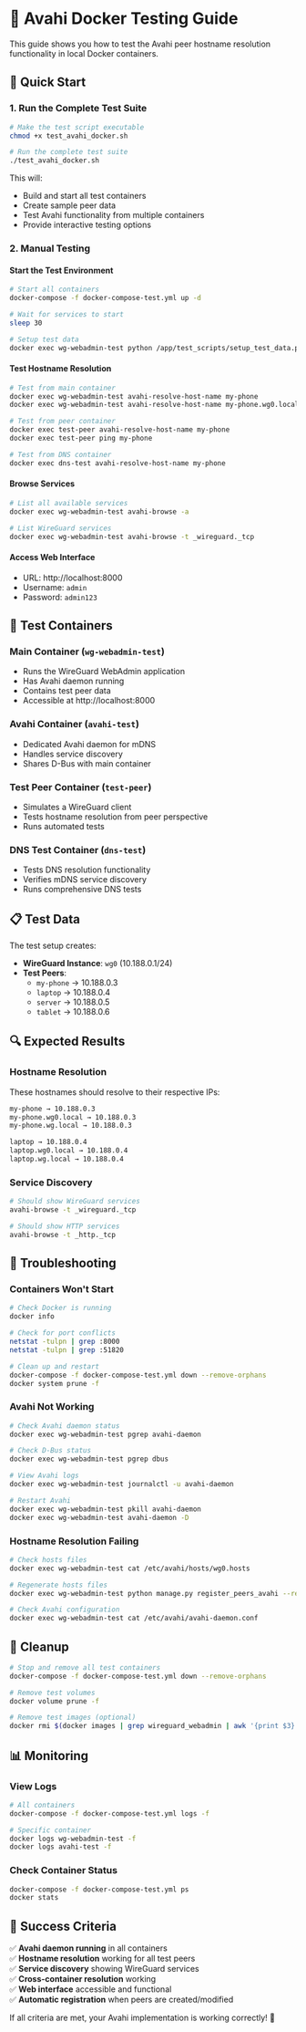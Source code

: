 # 🐳 Avahi Docker Testing Guide

This guide shows you how to test the Avahi peer hostname resolution functionality in local Docker containers.

## 🚀 Quick Start

### 1. Run the Complete Test Suite
```bash
# Make the test script executable
chmod +x test_avahi_docker.sh

# Run the complete test suite
./test_avahi_docker.sh
```

This will:
- Build and start all test containers
- Create sample peer data
- Test Avahi functionality from multiple containers
- Provide interactive testing options

### 2. Manual Testing

#### Start the Test Environment
```bash
# Start all containers
docker-compose -f docker-compose-test.yml up -d

# Wait for services to start
sleep 30

# Setup test data
docker exec wg-webadmin-test python /app/test_scripts/setup_test_data.py
```

#### Test Hostname Resolution
```bash
# Test from main container
docker exec wg-webadmin-test avahi-resolve-host-name my-phone
docker exec wg-webadmin-test avahi-resolve-host-name my-phone.wg0.local

# Test from peer container
docker exec test-peer avahi-resolve-host-name my-phone
docker exec test-peer ping my-phone

# Test from DNS container
docker exec dns-test avahi-resolve-host-name my-phone
```

#### Browse Services
```bash
# List all available services
docker exec wg-webadmin-test avahi-browse -a

# List WireGuard services
docker exec wg-webadmin-test avahi-browse -t _wireguard._tcp
```

#### Access Web Interface
- URL: http://localhost:8000
- Username: `admin`
- Password: `admin123`

## 🧪 Test Containers

### Main Container (`wg-webadmin-test`)
- Runs the WireGuard WebAdmin application
- Has Avahi daemon running
- Contains test peer data
- Accessible at http://localhost:8000

### Avahi Container (`avahi-test`)
- Dedicated Avahi daemon for mDNS
- Handles service discovery
- Shares D-Bus with main container

### Test Peer Container (`test-peer`)
- Simulates a WireGuard client
- Tests hostname resolution from peer perspective
- Runs automated tests

### DNS Test Container (`dns-test`)
- Tests DNS resolution functionality
- Verifies mDNS service discovery
- Runs comprehensive DNS tests

## 📋 Test Data

The test setup creates:
- **WireGuard Instance**: `wg0` (10.188.0.1/24)
- **Test Peers**:
  - `my-phone` → 10.188.0.3
  - `laptop` → 10.188.0.4
  - `server` → 10.188.0.5
  - `tablet` → 10.188.0.6

## 🔍 Expected Results

### Hostname Resolution
These hostnames should resolve to their respective IPs:
```bash
my-phone → 10.188.0.3
my-phone.wg0.local → 10.188.0.3
my-phone.wg.local → 10.188.0.3

laptop → 10.188.0.4
laptop.wg0.local → 10.188.0.4
laptop.wg.local → 10.188.0.4
```

### Service Discovery
```bash
# Should show WireGuard services
avahi-browse -t _wireguard._tcp

# Should show HTTP services
avahi-browse -t _http._tcp
```

## 🐛 Troubleshooting

### Containers Won't Start
```bash
# Check Docker is running
docker info

# Check for port conflicts
netstat -tulpn | grep :8000
netstat -tulpn | grep :51820

# Clean up and restart
docker-compose -f docker-compose-test.yml down --remove-orphans
docker system prune -f
```

### Avahi Not Working
```bash
# Check Avahi daemon status
docker exec wg-webadmin-test pgrep avahi-daemon

# Check D-Bus status
docker exec wg-webadmin-test pgrep dbus

# View Avahi logs
docker exec wg-webadmin-test journalctl -u avahi-daemon

# Restart Avahi
docker exec wg-webadmin-test pkill avahi-daemon
docker exec wg-webadmin-test avahi-daemon -D
```

### Hostname Resolution Failing
```bash
# Check hosts files
docker exec wg-webadmin-test cat /etc/avahi/hosts/wg0.hosts

# Regenerate hosts files
docker exec wg-webadmin-test python manage.py register_peers_avahi --reload

# Check Avahi configuration
docker exec wg-webadmin-test cat /etc/avahi/avahi-daemon.conf
```

## 🧹 Cleanup

```bash
# Stop and remove all test containers
docker-compose -f docker-compose-test.yml down --remove-orphans

# Remove test volumes
docker volume prune -f

# Remove test images (optional)
docker rmi $(docker images | grep wireguard_webadmin | awk '{print $3}')
```

## 📊 Monitoring

### View Logs
```bash
# All containers
docker-compose -f docker-compose-test.yml logs -f

# Specific container
docker logs wg-webadmin-test -f
docker logs avahi-test -f
```

### Check Container Status
```bash
docker-compose -f docker-compose-test.yml ps
docker stats
```

## 🎯 Success Criteria

✅ **Avahi daemon running** in all containers  
✅ **Hostname resolution** working for all test peers  
✅ **Service discovery** showing WireGuard services  
✅ **Cross-container resolution** working  
✅ **Web interface** accessible and functional  
✅ **Automatic registration** when peers are created/modified  

If all criteria are met, your Avahi implementation is working correctly! 🎉
